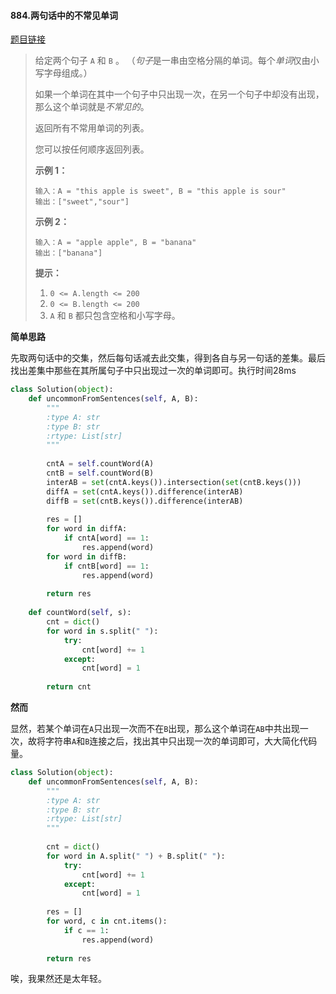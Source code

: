 #### 884.两句话中的不常见单词
[题目链接](https://leetcode-cn.com/problems/uncommon-words-from-two-sentences/)
> 给定两个句子 `A` 和 `B` 。 （*句子*是一串由空格分隔的单词。每个*单词*仅由小写字母组成。）
>
> 如果一个单词在其中一个句子中只出现一次，在另一个句子中却没有出现，那么这个单词就是*不常见的*。
>
> 返回所有不常用单词的列表。
>
> 您可以按任何顺序返回列表。
>
>  
>
>
>
> **示例 1：**
>
> ```
> 输入：A = "this apple is sweet", B = "this apple is sour"
> 输出：["sweet","sour"]
> ```
>
> **示例 2：**
>
> ```
> 输入：A = "apple apple", B = "banana"
> 输出：["banana"]
> ```
>
>  
>
> **提示：**
>
> 1. `0 <= A.length <= 200`
> 2. `0 <= B.length <= 200`
> 3. `A` 和 `B` 都只包含空格和小写字母。

**简单思路**

先取两句话中的交集，然后每句话减去此交集，得到各自与另一句话的差集。最后找出差集中那些在其所属句子中只出现过一次的单词即可。执行时间28ms

```python
class Solution(object):
    def uncommonFromSentences(self, A, B):
        """
        :type A: str
        :type B: str
        :rtype: List[str]
        """
        
        cntA = self.countWord(A)
        cntB = self.countWord(B)
        interAB = set(cntA.keys()).intersection(set(cntB.keys()))
        diffA = set(cntA.keys()).difference(interAB)
        diffB = set(cntB.keys()).difference(interAB)
        
        res = []
        for word in diffA:
            if cntA[word] == 1:
                res.append(word)
        for word in diffB:
            if cntB[word] == 1:
                res.append(word)
                
        return res
                
    def countWord(self, s):
        cnt = dict()
        for word in s.split(" "):
            try:
                cnt[word] += 1
            except:
                cnt[word] = 1
        
        return cnt
```

**然而**

显然，若某个单词在```A```只出现一次而不在```B```出现，那么这个单词在```AB```中共出现一次，故将字符串```A```和```B```连接之后，找出其中只出现一次的单词即可，大大简化代码量。

```python
class Solution(object):
    def uncommonFromSentences(self, A, B):
        """
        :type A: str
        :type B: str
        :rtype: List[str]
        """
        
        cnt = dict()
        for word in A.split(" ") + B.split(" "):
            try:
                cnt[word] += 1
            except:
                cnt[word] = 1
                
        res = []
        for word, c in cnt.items():
            if c == 1:
                res.append(word)
                
        return res
```

唉，我果然还是太年轻。